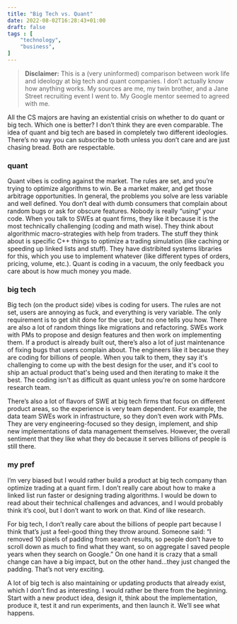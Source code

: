 ```yaml
---
title: "Big Tech vs. Quant"
date: 2022-08-02T16:28:43+01:00
draft: false
tags : [
    "technology",
    "business",
]
---
```


> **Disclaimer:** This is a (very uninformed) comparison between work life and ideology at big tech and quant companies. I don’t actually know how anything works. My sources are me, my twin brother, and a Jane Street recruiting event I went to. My Google mentor seemed to agreed with me. 


All the CS majors are having an existential crisis on whether to do quant or big tech. Which one is better? I don’t think they are even comparable. The idea of quant and big tech are based in completely two different ideologies. There’s no way you can subscribe to both unless you don’t care and are just chasing bread. Both are respectable. 

### quant

Quant vibes is coding against the market. The rules are set, and you’re trying to optimize algorithms to win. Be a market maker, and get those arbitrage opportunities. In general, the problems you solve are less variable and well defined. You don’t deal with dumb consumers that complain about random bugs or ask for obscure features. Nobody is really “using” your code. When you talk to SWEs at quant firms, they like it because it is the most technically challenging (coding and math wise). They think about algorithmic macro-strategies with help from traders. The stuff they think about is specific C++ things to optimize a trading simulation (like caching or speeding up linked lists and stuff). They have distribited systems libraries for this, which you use to implement whatever (like different types of orders, pricing, volume, etc.). Quant is coding in a vacuum, the only feedback you care about is how much money you made. 

### big tech

Big tech (on the product side) vibes is coding for users. The rules are not set, users are annoying as fuck, and everything is very variable. The only requirement is to get shit done for the user, but no one tells you how. There are also a lot of random things like migrations and refactoring. SWEs work with PMs to propose and design features and then work on implementing them. If a product is already built out, there’s also a lot of just maintenance of fixing bugs that users complain about. The engineers like it because they are coding for billions of people. When you talk to them, they say it's challenging to come up with the best design for the user, and it's cool to ship an actual product that's being used and then iterating to make it the best. The coding isn't as difficult as quant unless you're on some hardcore research team. 

There’s also a lot of flavors of SWE at big tech firms that focus on different product areas, so the experience is very team dependent. For example, the data team SWEs work in infrastructure, so they don’t even work with PMs. They are very engineering-focused so they design, implement, and ship new implementations of data management themselves. However, the overall sentiment that they like what they do because it serves billions of people is still there.

### my pref

I’m very biased but I would rather build a product at big tech company than optimize trading at a quant firm. I don’t really care about how to make a linked list run faster or designing trading algorithms. I would be down to read about their technical challenges and advances, and I would probably think it’s cool, but I don’t want to work on that. Kind of like research. 

For big tech, I don’t really care about the billions of people part because I think that’s just a feel-good thing they throw around. Someone said: “I removed 10 pixels of padding from search results, so people don’t have to scroll down as much to find what they want, so on aggregate I saved people years when they search on Google.” On one hand it is crazy that a small change can have a big impact, but on the other hand...they just changed the padding. That’s not very exciting. 

A lot of big tech is also maintaining or updating products that already exist, which I don’t find as interesting. I would rather be there from the beginning. Start with a new product idea, design it, think about the implementation, produce it, test it and run experiments, and then launch it. We’ll see what happens.